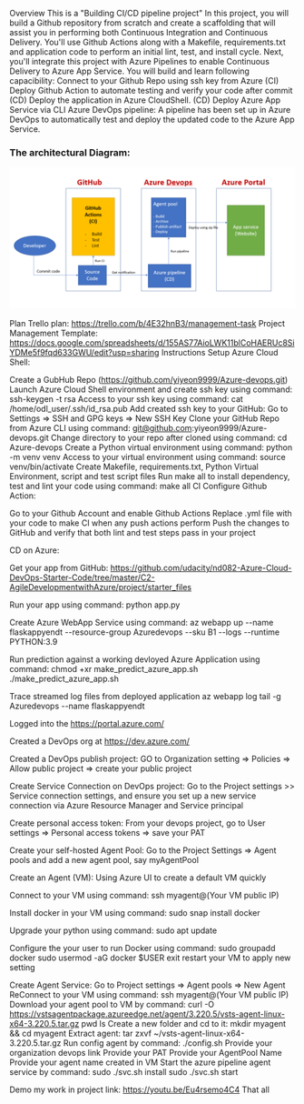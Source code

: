Overview
This is a "Building CI/CD pipeline project"
In this project, you will build a Github repository from scratch and create a scaffolding that will assist you in performing both Continuous Integration and Continuous Delivery. You'll use Github Actions along with a Makefile, requirements.txt and application code to perform an initial lint, test, and install cycle. Next, you'll integrate this project with Azure Pipelines to enable Continuous Delivery to Azure App Service.
You will build and learn following capacibility:
Connect to your Github Repo using ssh key from Azure
(CI) Deploy Github Action to automate testing and verify your code after commit
(CD) Deploy the application in Azure CloudShell.
(CD) Deploy Azure App Service via CLI
Azure DevOps pipeline: A pipeline has been set up in Azure DevOps to automatically test and deploy the updated code to the Azure App Service.
### The architectural Diagram:
![Architecture Diagram](./Images/ArrchitectDiagram.png )

Plan
Trello plan: https://trello.com/b/4E32hnB3/management-task
Project Management Template: https://docs.google.com/spreadsheets/d/155AS77AioLWK11blCoHAERUc8SiYDMe5f9fqd633GWU/edit?usp=sharing
Instructions
Setup Azure Cloud Shell:

Create a GubHub Repo (https://github.com/yiyeon9999/Azure-devops.git)
Launch Azure Cloud Shell environment and create ssh key using command: ssh-keygen -t rsa
Access to your ssh key using command: cat /home/odl_user/.ssh/id_rsa.pub
Add created ssh key to your GitHub: Go to Settings => SSH and GPG keys => New SSH Key
Clone your GitHub Repo from Azure CLI using command: git@github.com:yiyeon9999/Azure-devops.git
Change directory to your repo after cloned using command: cd Azure-devops
Create a Python virtual environment using command: python -m venv venv
Access to your virtual environment using command: source venv/bin/activate
Create Makefile, requirements.txt, Python Virtual Environment, script and test script files
Run make all to install dependency, test and lint your code using command: make all
CI Configure Github Action:

Go to your Github Account and enable Github Actions
Replace .yml file with your code to make CI when any push actions perform
Push the changes to GitHub and verify that both lint and test steps pass in your project

CD on Azure:

Get your app from GitHub: https://github.com/udacity/nd082-Azure-Cloud-DevOps-Starter-Code/tree/master/C2-AgileDevelopmentwithAzure/project/starter_files

Run your app using command: python app.py

Create Azure WebApp Service using command: az webapp up --name flaskappyendt --resource-group Azuredevops --sku B1 --logs --runtime PYTHON:3.9 

Run prediction against a working devloyed Azure Application using command: chmod +xr make_predict_azure_app.sh ./make_predict_azure_app.sh

Trace streamed log files from deployed application az webapp log tail -g Azuredevops --name flaskappyendt

Logged into the https://portal.azure.com/

Created a DevOps org at https://dev.azure.com/

Created a DevOps publish project: GO to Organization setting => Policies => Allow public project => create your public project

Create Service Connection on DevOps project: Go to the Project settings >> Service connection settings, and ensure you set up a new service connection via Azure Resource Manager and Service principal

Create personal access token: From your devops project, go to User settings => Personal access tokens => save your PAT

Create your self-hosted Agent Pool: Go to the Project Settings => Agent pools and add a new agent pool, say myAgentPool

Create an Agent (VM): Using Azure UI to create a default VM quickly

Connect to your VM using command: ssh myagent@(Your VM public IP)

Install docker in your VM using command: sudo snap install docker

Upgrade your python using command: sudo apt update

Configure the your user to run Docker using command: sudo groupadd docker sudo usermod -aG docker $USER exit restart your VM to apply new setting

Create Agent Service: Go to Project settings => Agent pools => New Agent ReConnect to your VM using command: ssh myagent@(Your VM public IP) Download your agent pool to VM by command: curl -O https://vstsagentpackage.azureedge.net/agent/3.220.5/vsts-agent-linux-x64-3.220.5.tar.gz pwd ls Create a new folder and cd to it: mkdir myagent && cd myagent Extract agent: tar zxvf ~/vsts-agent-linux-x64-3.220.5.tar.gz Run config agent by command: ./config.sh Provide your organization devops link Provide your PAT Provide your AgentPool Name Provide your agent name created in VM Start the azure pipeline agent service by command: sudo ./svc.sh install sudo ./svc.sh start

Demo my work in project link: https://youtu.be/Eu4rsemo4C4
That all 



